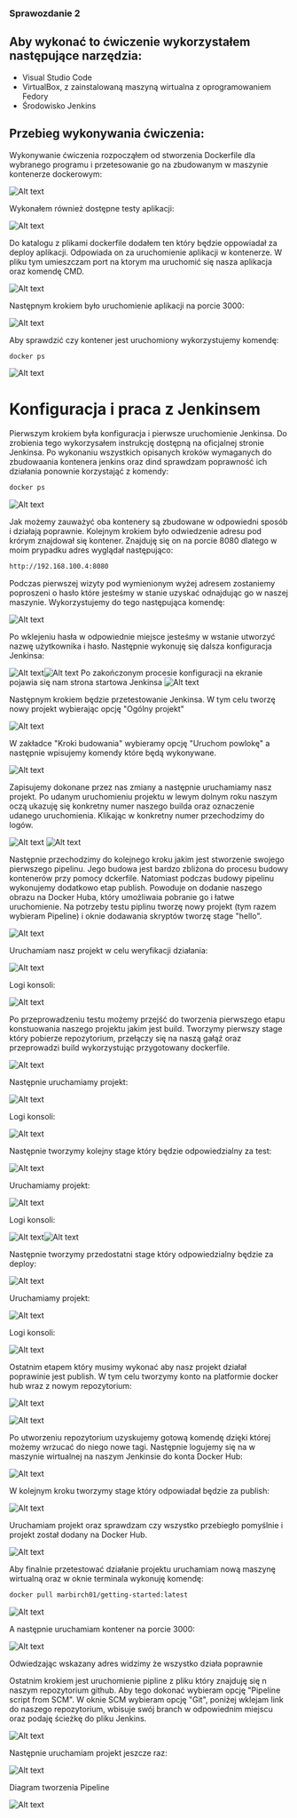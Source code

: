 ### Sprawozdanie 2
## Aby wykonać to ćwiczenie wykorzystałem następujące narzędzia:
* Visual Studio Code 
* VirtualBox, z zainstalowaną maszyną wirtualna z oprogramowaniem Fedory
* Środowisko Jenkins

## Przebieg wykonywania ćwiczenia:
Wykonywanie ćwiczenia rozpocząłem od stworzenia Dockerfile dla wybranego programu i przetesowanie go na zbudowanym w maszynie kontenerze dockerowym:

![Alt text](1.png)

Wykonałem również dostępne testy aplikacji: 

![Alt text](2.png)

Do katalogu z plikami dockerfile dodałem ten który będzie oppowiadał za deploy aplikacji. Odpowiada on za uruchomienie aplikacji w kontenerze. W pliku tym umieszczam port na ktorym ma uruchomić się nasza aplikacja oraz komendę CMD.

![Alt text](3.png)

Następnym krokiem było uruchomienie aplikacji na porcie 3000:

![Alt text](4.png)

Aby sprawdzić czy kontener jest uruchomiony wykorzystujemy komendę:

```bash
docker ps
```
![Alt text](5.png)

# Konfiguracja i praca z Jenkinsem
Pierwszym krokiem była konfiguracja i pierwsze uruchomienie Jenkinsa. Do zrobienia tego wykorzysałem instrukcję dostępną na oficjalnej stronie Jenkinsa. Po wykonaniu wszystkich opisanych kroków wymaganych do zbudowaania kontenera jenkins oraz dind sprawdzam poprawność ich działania ponownie korzystająć z komendy:

```bash
docker ps
```

![Alt text](6.png)

Jak możemy zauważyć oba kontenery są zbudowane w odpowiedni sposób i działają poprawnie. Kolejnym krokiem było odwiedzenie adresu pod krórym znajdował się kontener. Znajduję się on na porcie 8080 dlatego w moim prypadku adres wyglądał następująco: 

```bash
http://192.168.100.4:8080
```
Podczas pierwszej wizyty pod wymienionym wyżej adresem zostaniemy poproszeni o hasło które jesteśmy w stanie uzyskać odnajdując go w naszej maszynie. Wykorzystujemy do tego następująca komendę:

![Alt text](7.png)

Po wklejeniu hasła w odpowiednie miejsce jesteśmy w wstanie utworzyć nazwę użytkownika i hasło. Następnie wykonuję się dalsza konfiguracja Jenkinsa:

![Alt text](8.png)![Alt text](9.png)
Po zakończonym procesie konfiguracji na ekranie pojawia się nam strona startowa Jenkinsa
![Alt text](10.png)

Następnym krokiem będzie przetestowanie Jenkinsa. W tym celu tworzę nowy projekt wybierając opcję "Ogólny projekt" 

![Alt text](11.png)

W zakładce "Kroki budowania" wybieramy opcję "Uruchom powlokę" a następnie wpisujemy komendy które będą wykonywane.

![Alt text](12.png)

Zapisujemy dokonane przez nas zmiany a następnie uruchamiamy nasz projekt. Po udanym uruchomieniu projektu w lewym dolnym roku naszym oczą ukazuję się konkretny numer naszego builda oraz oznaczenie udanego uruchomienia. Klikając w konkretny numer przechodzimy do logów.

![Alt text](13.png)
![Alt text](14.png)

Następnie przechodzimy do kolejnego kroku jakim jest stworzenie swojego pierwszego pipelinu. Jego budowa jest bardzo zbliżona do procesu budowy kontenerów przy pomocy dckerfile. Natomiast podczas budowy pipelinu wykonujemy dodatkowo etap publish. Powoduje on dodanie naszego obrazu na Docker Huba, który umożliwaia pobranie go i łatwe uruchomienie. Na potrzeby testu piplinu tworzę nowy projekt (tym razem wybieram Pipeline) i oknie dodawania skryptów tworzę stage "hello".

![Alt text](15.png)

Uruchamiam nasz projekt w celu weryfikacji działania:

![Alt text](16.png)

Logi konsoli:

![Alt text](17.png)

Po przeprowadzeniu testu możemy przejść do tworzenia pierwszego etapu konstuowania naszego projektu jakim jest build. Tworzymy pierwszy stage który pobierze repozytorium, przełączy się na naszą gałąź oraz przeprowadzi build wykorzystując przygotowany dockerfile.

![Alt text](build.png)

Następnie uruchamiamy projekt:

![Alt text](18.png)

Logi konsoli:

![Alt text](19.png)

Następnie tworzymy kolejny stage który będzie odpowiedzialny za test:

![Alt text](21.png)

Uruchamiamy projekt:

![Alt text](20.png)

Logi konsoli:

![Alt text](22.png)![Alt text](23.png)

Następnie tworzymy przedostatni stage który odpowiedzialny będzie za deploy:

![Alt text](24.png)

Uruchamiamy projekt:

![Alt text](25.png)

Logi konsoli:

![Alt text](26.png)

Ostatnim etapem który musimy wykonać aby nasz projekt działał poprawinie jest publish. W tym celu tworzymy konto na platformie docker hub wraz z nowym repozytorium:

![Alt text](27.png)

![Alt text](28.png)

Po utworzeniu repozytorium uzyskujemy gotową komendę dzięki której możemy wrzucać do niego nowe tagi. Następnie logujemy się na w maszynie wirtualnej na naszym Jenkinsie do konta Docker Hub:

![Alt text](29.png)

W kolejnym kroku tworzymy stage który odpowiadał będzie za publish: 

![Alt text](publish.png)

Uruchamiam projekt oraz sprawdzam czy wszystko przebiegło pomyślnie i projekt został dodany na Docker Hub.

![Alt text](30.png)

Aby finalnie przetestować działanie projektu uruchamiam nową maszynę wirtualną oraz w oknie terminala wykonuję komendę:

```bash
docker pull marbirch01/getting-started:latest
```

![Alt text](31.png)

A następnie uruchamiam kontener na porcie 3000:

![Alt text](32.png)

Odwiedzając wskazany adres widzimy że wszystko działa poprawnie

Ostatnim krokiem jest uruchomienie pipline z pliku który znajduję się n naszym repozytorium github. Aby tego dokonać wybieram opcję "Pipeline script from SCM". W oknie SCM wybieram opcję "Git", poniżej wklejam link do naszego repozytorium, wbisuje swój branch w odpowiednim miejscu oraz podaję ścieżkę do pliku Jenkins.

![Alt text](33.png)

Następnie uruchamiam projekt jeszcze raz:

![Alt text](34.png)

Diagram tworzenia Pipeline

![Alt text](1-1.png)
